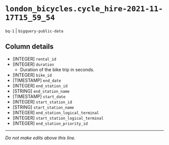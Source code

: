 # `london_bicycles.cycle_hire-2021-11-17T15_59_54`
`bq-1` | `bigquery-public-data`

## Column details
* [INTEGER]   `rental_id`
* [INTEGER]   `duration`
  - Duration of the bike trip in seconds.
* [INTEGER]   `bike_id`
* [TIMESTAMP] `end_date`
* [INTEGER]   `end_station_id`
* [STRING]    `end_station_name`
* [TIMESTAMP] `start_date`
* [INTEGER]   `start_station_id`
* [STRING]    `start_station_name`
* [INTEGER]   `end_station_logical_terminal`
* [INTEGER]   `start_station_logical_terminal`
* [INTEGER]   `end_station_priority_id`

-------------------------------------------------------------------------------
*Do not make edits above this line.*
